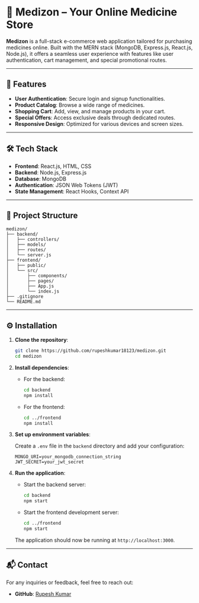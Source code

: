 
# 💊 Medizon – Your Online Medicine Store

**Medizon** is a full-stack e-commerce web application tailored for purchasing medicines online. Built with the MERN stack (MongoDB, Express.js, React.js, Node.js), it offers a seamless user experience with features like user authentication, cart management, and special promotional routes.

---

## 🚀 Features

- **User Authentication**: Secure login and signup functionalities.
- **Product Catalog**: Browse a wide range of medicines.
- **Shopping Cart**: Add, view, and manage products in your cart.
- **Special Offers**: Access exclusive deals through dedicated routes.
- **Responsive Design**: Optimized for various devices and screen sizes.

---

## 🛠️ Tech Stack

- **Frontend**: React.js, HTML, CSS
- **Backend**: Node.js, Express.js
- **Database**: MongoDB
- **Authentication**: JSON Web Tokens (JWT)
- **State Management**: React Hooks, Context API

---

## 📂 Project Structure

```
medizon/
├── backend/
│   ├── controllers/
│   ├── models/
│   ├── routes/
│   └── server.js
├── frontend/
│   ├── public/
│   └── src/
│       ├── components/
│       ├── pages/
│       ├── App.js
│       └── index.js
├── .gitignore
└── README.md
```

---

## ⚙️ Installation

1. **Clone the repository**:

   ```bash
   git clone https://github.com/rupeshkumar18123/medizon.git
   cd medizon
   ```

2. **Install dependencies**:

   - For the backend:

     ```bash
     cd backend
     npm install
     ```

   - For the frontend:

     ```bash
     cd ../frontend
     npm install
     ```

3. **Set up environment variables**:

   Create a `.env` file in the `backend` directory and add your configuration:

   ```env
   MONGO_URI=your_mongodb_connection_string
   JWT_SECRET=your_jwt_secret
   ```

4. **Run the application**:

   - Start the backend server:

     ```bash
     cd backend
     npm start
     ```

   - Start the frontend development server:

     ```bash
     cd ../frontend
     npm start
     ```

   The application should now be running at `http://localhost:3000`.

---


## 📬 Contact

For any inquiries or feedback, feel free to reach out:

- **GitHub**: [Rupesh Kumar](https://github.com/rupeshkumar18123)

